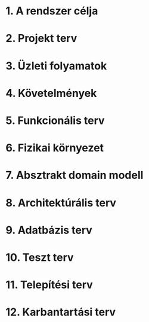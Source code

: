 #  1. A rendszer célja
#  2. Projekt terv
#  3. Üzleti folyamatok
#  4. Követelmények
#  5. Funkcionális terv
#  6. Fizikai környezet
#  7. Absztrakt domain modell
#  8. Architektúrális terv
#  9. Adatbázis terv
#  10. Teszt terv
#  11. Telepítési terv
#  12. Karbantartási terv
